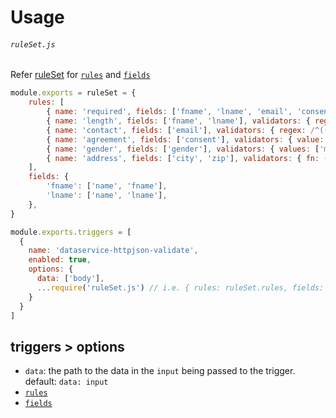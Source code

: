 # Usage
###### `ruleSet.js`
Refer [ruleSet](https://github.com/KlickInc/klick-dataservice/packages/124980#ruleSet) for [`rules`](https://github.com/KlickInc/klick-dataservice/packages/124980#ruleSet--rules) and [`fields`](https://github.com/KlickInc/klick-dataservice/packages/124980#ruleSet--fields)
```js
module.exports = ruleSet = {
    rules: [
        { name: 'required', fields: ['fname', 'lname', 'email', 'consent'], required: true, error: 'this field is required' },
        { name: 'length', fields: ['fname', 'lname'], validators: { regex: /.{2,}/ }, error: 'too short' },
        { name: 'contact', fields: ['email'], validators: { regex: /^(([0-9a-zA-Z])+([-._'+&]))*[0-9a-zA-Z]+@([-0-9a-zA-Z]+[.])+[a-zA-Z]{2,6}$/ }, error: 'invalid email' },
        { name: 'agreement', fields: ['consent'], validators: { value: true }, error: 'consent needed' },
        { name: 'gender', fields: ['gender'], validators: { values: ['male', 'female', 'non-binary'] }, error: 'gender is required' },
        { name: 'address', fields: ['city', 'zip'], validators: { fn: (value, field, data, rule) => true }, error: 'address is incorrect' },
    ],
    fields: {
        'fname': ['name', 'fname'],
        'lname': ['name', 'lname'],
    },
}
```


```js
module.exports.triggers = [
  {
    name: 'dataservice-httpjson-validate',
    enabled: true,
    options: {
      data: ['body'],
      ...require('ruleSet.js') // i.e. { rules: ruleSet.rules, fields: ruleSet.fields }
    }
  }
]
```
## triggers > options

- `data`: the path to the data in the `input` being passed to the trigger. default: `data: input`
- [`rules`](https://github.com/KlickInc/klick-dataservice/packages/124980#ruleSet--rules)
- [`fields`](https://github.com/KlickInc/klick-dataservice/packages/124980#ruleSet--fields)
